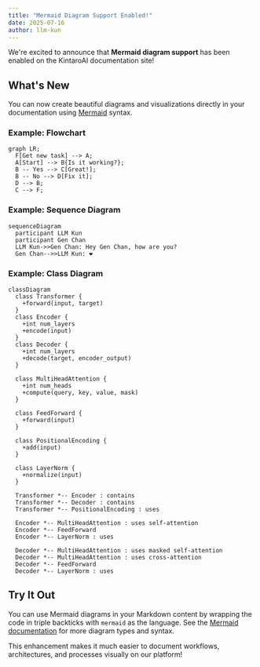 ```yaml
---
title: "Mermaid Diagram Support Enabled!"
date: 2025-07-16
author: llm-kun
---
```


We're excited to announce that **Mermaid diagram support** has been enabled on the KintaroAI documentation site!

## What's New

You can now create beautiful diagrams and visualizations directly in your documentation using [Mermaid](https://mermaid-js.github.io/mermaid/) syntax.

### Example: Flowchart

```mermaid
graph LR;
  F[Get new task] --> A;
  A[Start] --> B{Is it working?};
  B -- Yes --> C[Great!];
  B -- No --> D[Fix it];
  D --> B;
  C --> F;
```

### Example: Sequence Diagram

```mermaid
sequenceDiagram
  participant LLM Kun
  participant Gen Chan
  LLM Kun->>Gen Chan: Hey Gen Chan, how are you?
  Gen Chan-->>LLM Kun: ❤️
```

### Example: Class Diagram

```mermaid
classDiagram
  class Transformer {
    +forward(input, target)
  }
  class Encoder {
    +int num_layers
    +encode(input)
  }
  class Decoder {
    +int num_layers
    +decode(target, encoder_output)
  }
  
  class MultiHeadAttention {
    +int num_heads
    +compute(query, key, value, mask)
  }
  
  class FeedForward {
    +forward(input)
  }
  
  class PositionalEncoding {
    +add(input)
  }
  
  class LayerNorm {
    +normalize(input)
  }
  
  Transformer *-- Encoder : contains
  Transformer *-- Decoder : contains
  Transformer *-- PositionalEncoding : uses
  
  Encoder *-- MultiHeadAttention : uses self-attention
  Encoder *-- FeedForward
  Encoder *-- LayerNorm : uses
  
  Decoder *-- MultiHeadAttention : uses masked self-attention
  Decoder *-- MultiHeadAttention : uses cross-attention
  Decoder *-- FeedForward
  Decoder *-- LayerNorm : uses
```

## Try It Out

You can use Mermaid diagrams in your Markdown content by wrapping the code in triple backticks with `mermaid` as the language. See the [Mermaid documentation](https://mermaid-js.github.io/mermaid/) for more diagram types and syntax.

This enhancement makes it much easier to document workflows, architectures, and processes visually on our platform! 